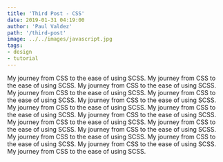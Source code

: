 ```yaml
---
title: 'Third Post - CSS'
date: 2019-01-31 04:19:00
author: 'Paul Valdez'
path: '/third-post'
image: ../../images/javascript.jpg
tags:
- design
- tutorial
---
```


My journey from CSS to the ease of using SCSS. My journey from CSS to the ease of using SCSS. My journey from CSS to the ease of using SCSS. My journey from CSS to the ease of using SCSS. My journey from CSS to the ease of using SCSS. My journey from CSS to the ease of using SCSS. My journey from CSS to the ease of using SCSS. My journey from CSS to the ease of using SCSS. My journey from CSS to the ease of using SCSS. My journey from CSS to the ease of using SCSS. My journey from CSS to the ease of using SCSS. My journey from CSS to the ease of using SCSS. My journey from CSS to the ease of using SCSS. My journey from CSS to the ease of using SCSS. My journey from CSS to the ease of using SCSS. My journey from CSS to the ease of using SCSS. 